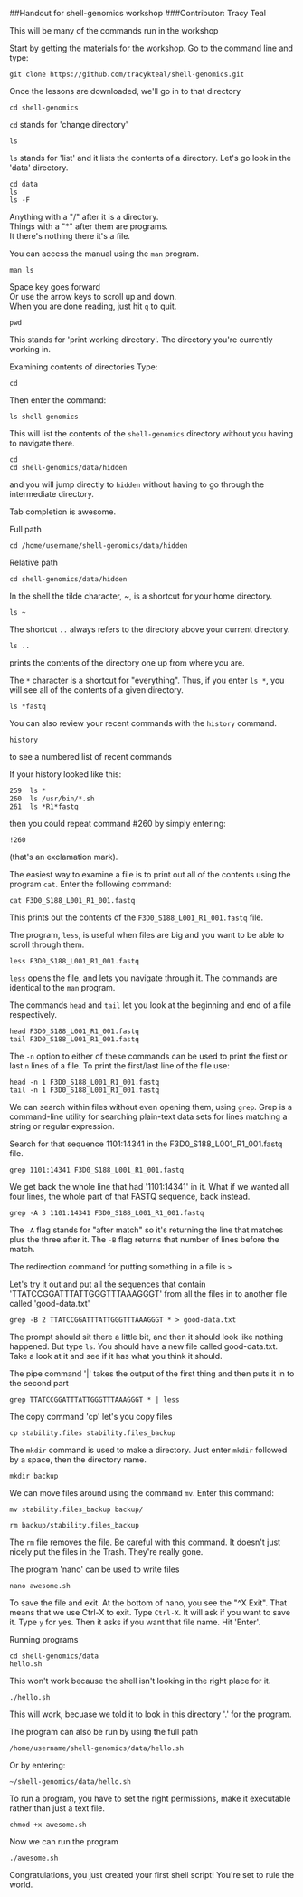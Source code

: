 ##Handout for shell-genomics workshop
###Contributor: Tracy Teal

This will be many of the commands run in the workshop

Start by getting the materials for the workshop.
Go to the command line and type:

    git clone https://github.com/tracykteal/shell-genomics.git

Once the lessons are downloaded, we'll go in to that directory

    cd shell-genomics

`cd` stands for 'change directory'

    ls

`ls` stands for 'list' and it lists the contents of a directory.
Let's go look in the 'data' directory.

    cd data
    ls
    ls -F

Anything with a "/" after it is a directory.  
Things with a "*" after them are programs.  
It there's nothing there it's a file.

You can access the manual using the `man` program.

    man ls

Space key goes forward  
Or use the arrow keys to scroll up and down.  
When you are done reading, just hit `q` to quit.

    pwd

This stands for 'print working directory'. The directory you're currently
working in.

Examining contents of directories
Type:

    cd

Then enter the command:

    ls shell-genomics

This will list the contents of the `shell-genomics` directory without
you having to navigate there.

    cd
    cd shell-genomics/data/hidden

and you will jump directly to `hidden` without having to go through
the intermediate directory.

Tab completion is awesome.

Full path

    cd /home/username/shell-genomics/data/hidden

Relative path

    cd shell-genomics/data/hidden

In the shell the tilde character, ~, is a shortcut
for your home directory.

    ls ~

The shortcut `..` always refers to the directory
above your current directory.

    ls ..

prints the contents of the directory one up from
where you are.

The `*` character is a shortcut for "everything". Thus, if
you enter `ls *`, you will see all of the contents of a given
directory.

    ls *fastq

You can also review your recent commands with the `history` command.  

    history

to see a numbered list of recent commands

If your history looked like this:

    259  ls *
    260  ls /usr/bin/*.sh
    261  ls *R1*fastq

then you could repeat command #260 by simply entering:

    !260

(that's an exclamation mark).

The easiest way to examine a file is to print out all of the
contents using the program `cat`. Enter the following command:

    cat F3D0_S188_L001_R1_001.fastq

This prints out the contents of the `F3D0_S188_L001_R1_001.fastq` file.

The program, `less`, is useful when files are big and
you want to be able to scroll through them.

    less F3D0_S188_L001_R1_001.fastq

`less` opens the file, and lets you navigate through it. The commands
are identical to the `man` program.

The commands `head` and `tail` let you look at
the beginning and end of a file respectively.

    head F3D0_S188_L001_R1_001.fastq
    tail F3D0_S188_L001_R1_001.fastq

The `-n` option to either of these commands can be used to print the
first or last `n` lines of a file. To print the first/last line of the
file use:

    head -n 1 F3D0_S188_L001_R1_001.fastq
    tail -n 1 F3D0_S188_L001_R1_001.fastq

We can search within files without even opening them,
using `grep`. Grep is a command-line utility for searching
plain-text data sets for lines matching a string or
regular expression.

Search for that sequence 1101:14341 in the F3D0_S188_L001_R1_001.fastq file.

    grep 1101:14341 F3D0_S188_L001_R1_001.fastq

We get back the whole line that had '1101:14341' in it. What if we wanted all
four lines, the whole part of that FASTQ sequence, back instead.

    grep -A 3 1101:14341 F3D0_S188_L001_R1_001.fastq

The `-A` flag stands for "after match" so it's returning the line that
matches plus the three after it. The `-B` flag returns that number of lines
before the match.

The redirection command for putting something in a file is `>`

Let's try it out and put all the sequences that contain 'TTATCCGGATTTATTGGGTTTAAAGGGT'
from all the files in to another file called 'good-data.txt'

    grep -B 2 TTATCCGGATTTATTGGGTTTAAAGGGT * > good-data.txt

The prompt should sit there a little bit, and then it should look like nothing
happened. But type `ls`. You should have a new file called good-data.txt. Take
a look at it and see if it has what you think it should.

The pipe command '|' takes the output of the first
thing and then puts it in to the second part

    grep TTATCCGGATTTATTGGGTTTAAAGGGT * | less

The copy command 'cp' let's you copy files

    cp stability.files stability.files_backup

The `mkdir` command is used to make a directory. Just enter `mkdir`
followed by a space, then the directory name.

    mkdir backup

We can move files around using the command `mv`. Enter this command:

    mv stability.files_backup backup/

    rm backup/stability.files_backup

The `rm` file removes the file. Be careful with this command. It doesn't
just nicely put the files in the Trash. They're really gone.

The program 'nano' can be used to write files

    nano awesome.sh

To save the file and exit. At the bottom of nano, you see the "^X Exit". That
means that we use Ctrl-X to exit. Type `Ctrl-X`. It will ask if you want to save it. Type `y` for yes.
Then it asks if you want that file name. Hit 'Enter'.

Running programs

    cd shell-genomics/data
    hello.sh

This won't work because the shell isn't looking
in the right place for it.

    ./hello.sh

This will work, becuase we told it to look in this
directory '.' for the program.

The program can also be run by using the full path

    /home/username/shell-genomics/data/hello.sh

Or by entering:

    ~/shell-genomics/data/hello.sh

To run a program, you have to set the right permissions, make it
executable rather than just a text file.

    chmod +x awesome.sh

Now we can run the program

    ./awesome.sh

Congratulations, you just created your first shell script! You're set to rule the world.
